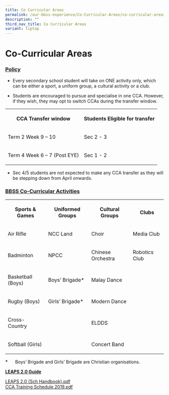 ```yaml
---
title: Co Curricular Areas
permalink: /our-bbss-experience/Co-Curricular-Areas/co-curricular-areas/
description: ""
third_nav_title: Co Curricular Areas
variant: tiptap
---
```

<h1>Co-Curricular Areas</h1>
<h3><u>Policy</u></h3>
<ul>
<li>
<p>Every secondary school student will take on ONE activity only, which can
be either a sport, a uniform group, a cultural activity or a club.</p>
</li>
<li>
<p>Students are encouraged to pursue and specialise in one CCA. However,
if they wish, they may opt to switch CCAs during the transfer window.</p>
</li>
</ul>
<table style="minWidth: 50px">
<colgroup>
<col>
<col>
</colgroup>
<tbody>
<tr>
<th rowspan="1" colspan="1">
<p>CCA Transfer window</p>
</th>
<th rowspan="1" colspan="1">
<p>Students Eligible for transfer</p>
</th>
</tr>
<tr>
<td rowspan="1" colspan="1">
<p>Term 2 Week 9 – 10</p>
</td>
<td rowspan="1" colspan="1">
<p>Sec 2 - 3</p>
</td>
</tr>
<tr>
<td rowspan="1" colspan="1">
<p>Term 4 Week 6 – 7 (Post EYE)</p>
</td>
<td rowspan="1" colspan="1">
<p>Sec 1 - 2</p>
</td>
</tr>
</tbody>
</table>
<ul data-tight="true" class="tight">
<li>
<p>Sec 4/5 students are not expected to make any CCA transfer as they will
be stepping down from April onwards.</p>
</li>
</ul>
<h3><u>BBSS Co-Curricular Activities</u></h3>
<table style="minWidth: 100px">
<colgroup>
<col>
<col>
<col>
<col>
</colgroup>
<tbody>
<tr>
<th rowspan="1" colspan="1">
<p>Sports &amp; Games</p>
</th>
<th rowspan="1" colspan="1">
<p>Uniformed Groups</p>
</th>
<th rowspan="1" colspan="1">
<p>Cultural Groups</p>
</th>
<th rowspan="1" colspan="1">
<p>Clubs</p>
</th>
</tr>
<tr>
<td rowspan="1" colspan="1">
<p>Air Rifle</p>
</td>
<td rowspan="1" colspan="1">
<p>NCC Land</p>
</td>
<td rowspan="1" colspan="1">
<p>Choir</p>
</td>
<td rowspan="1" colspan="1">
<p>Media Club
<br>
</p>
</td>
</tr>
<tr>
<td rowspan="1" colspan="1">
<p>Badminton</p>
</td>
<td rowspan="1" colspan="1">
<p>NPCC</p>
</td>
<td rowspan="1" colspan="1">
<p>Chinese Orchestra</p>
</td>
<td rowspan="1" colspan="1">
<p>Robotics Club
<br>
</p>
</td>
</tr>
<tr>
<td rowspan="1" colspan="1">
<p>Basketball (Boys)</p>
</td>
<td rowspan="1" colspan="1">
<p>Boys’ Brigade*</p>
</td>
<td rowspan="1" colspan="1">
<p>Malay Dance</p>
</td>
<td rowspan="1" colspan="1">
<p>
<br>
</p>
</td>
</tr>
<tr>
<td rowspan="1" colspan="1">
<p>Rugby (Boys)</p>
</td>
<td rowspan="1" colspan="1">
<p>Girls’ Brigade*</p>
</td>
<td rowspan="1" colspan="1">
<p>Modern Dance</p>
</td>
<td rowspan="1" colspan="1">
<p>
<br>
</p>
</td>
</tr>
<tr>
<td rowspan="1" colspan="1">
<p>Cross-Country</p>
</td>
<td rowspan="1" colspan="1">
<p></p>
</td>
<td rowspan="1" colspan="1">
<p>ELDDS</p>
</td>
<td rowspan="1" colspan="1">
<p></p>
</td>
</tr>
<tr>
<td rowspan="1" colspan="1">
<p>Softball (Girls)</p>
</td>
<td rowspan="1" colspan="1">
<p></p>
</td>
<td rowspan="1" colspan="1">
<p>Concert Band</p>
</td>
<td rowspan="1" colspan="1">
<p></p>
</td>
</tr>
</tbody>
</table>
<p><strong>*</strong>&nbsp;&nbsp; &nbsp;&nbsp;&nbsp;Boys’ Brigade and Girls’
Brigade are Christian organisations.&nbsp;</p>
<p></p>
<p><strong><u>LEAPS 2.0 Guide</u></strong>
</p>
<p><a href="/files/Our%20bbss%20experience/LEAPS%202%20(Sch%20Handbook).pdf" rel="noopener noreferrer nofollow" target="_blank">LEAPS 2.0 (Sch Handbook).pdf</a>
<br><a href="/files/Our%20bbss%20experience/CCA%20Training%20Schedule%202019.pdf" rel="noopener noreferrer nofollow" target="_blank">CCA Training Schedule 2019.pdf</a>
</p>